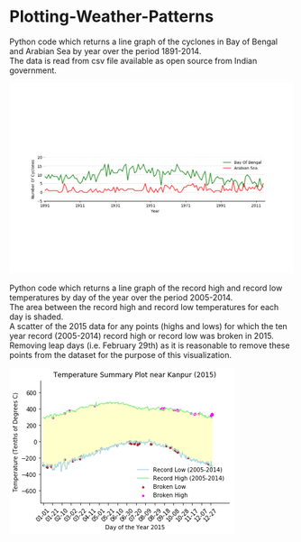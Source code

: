 # Plotting-Weather-Patterns

Python code which returns a line graph of the cyclones in Bay of Bengal and Arabian Sea by year over the period 1891-2014.<BR>
The data is read from csv file available as open source from Indian government.<BR>
  
 ![lockup](https://github.com/gautamyadavs/Plotting-Weather-Patterns/blob/master/Cyclones%20in%20Bay%20of%20Bengal%20and%20Arabian%20Sea/CycloneFrequency.png)
 
Python code which returns a line graph of the record high and record low temperatures by day of the year over the period 2005-2014.<BR>
The area between the record high and record low temperatures for each day is shaded.<BR>
A scatter of the 2015 data for any points (highs and lows) for which the ten year record (2005-2014) record high or record low was broken in 2015.<BR>
Removing leap days (i.e. February 29th) as it is reasonable to remove these points from the dataset for the purpose of this visualization.<BR>

![lockup](https://github.com/gautamyadavs/Plotting-Weather-Patterns/blob/master/Temperature%20Variation%20in%20Kanpur/LineGraph.png)
